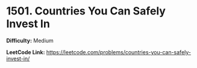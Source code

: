 # 1501. Countries You Can Safely Invest In

**Difficulty:** Medium

**LeetCode Link:** https://leetcode.com/problems/countries-you-can-safely-invest-in/

